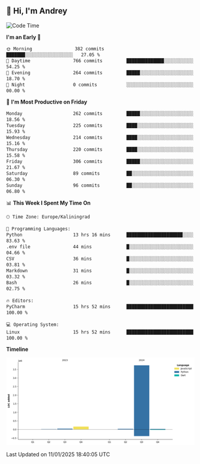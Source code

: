 ## 👋 Hi, I'm Andrey

<!--START_SECTION:waka-->
![Code Time](http://img.shields.io/badge/Code%20Time-682%20hrs%2010%20mins-blue)

**I'm an Early 🐤** 

```text
🌞 Morning                382 commits         ███████░░░░░░░░░░░░░░░░░░   27.05 % 
🌆 Daytime                766 commits         ██████████████░░░░░░░░░░░   54.25 % 
🌃 Evening                264 commits         █████░░░░░░░░░░░░░░░░░░░░   18.70 % 
🌙 Night                  0 commits           ░░░░░░░░░░░░░░░░░░░░░░░░░   00.00 % 
```
📅 **I'm Most Productive on Friday** 

```text
Monday                   262 commits         █████░░░░░░░░░░░░░░░░░░░░   18.56 % 
Tuesday                  225 commits         ████░░░░░░░░░░░░░░░░░░░░░   15.93 % 
Wednesday                214 commits         ████░░░░░░░░░░░░░░░░░░░░░   15.16 % 
Thursday                 220 commits         ████░░░░░░░░░░░░░░░░░░░░░   15.58 % 
Friday                   306 commits         █████░░░░░░░░░░░░░░░░░░░░   21.67 % 
Saturday                 89 commits          ██░░░░░░░░░░░░░░░░░░░░░░░   06.30 % 
Sunday                   96 commits          ██░░░░░░░░░░░░░░░░░░░░░░░   06.80 % 
```


📊 **This Week I Spent My Time On** 

```text
🕑︎ Time Zone: Europe/Kaliningrad

💬 Programming Languages: 
Python                   13 hrs 16 mins      █████████████████████░░░░   83.63 % 
.env file                44 mins             █░░░░░░░░░░░░░░░░░░░░░░░░   04.66 % 
CSV                      36 mins             █░░░░░░░░░░░░░░░░░░░░░░░░   03.81 % 
Markdown                 31 mins             █░░░░░░░░░░░░░░░░░░░░░░░░   03.32 % 
Bash                     26 mins             █░░░░░░░░░░░░░░░░░░░░░░░░   02.75 % 

🔥 Editors: 
PyCharm                  15 hrs 52 mins      █████████████████████████   100.00 % 

💻 Operating System: 
Linux                    15 hrs 52 mins      █████████████████████████   100.00 % 
```

**Timeline**

![Lines of Code chart](https://raw.githubusercontent.com/Mist3s/Mist3s/main/assets/bar_graph.png)


 Last Updated on 11/01/2025 18:40:05 UTC
<!--END_SECTION:waka-->

